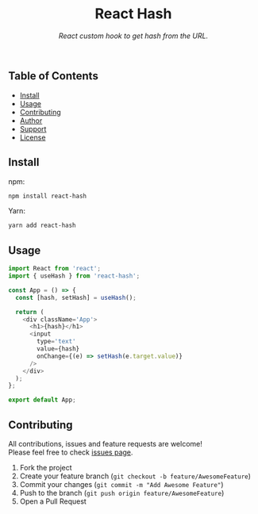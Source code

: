 <div align="center">
  <h1>React Hash</h1>
  <p><i>React custom hook to get hash from the URL.</i></p>
</div><br>

## Table of Contents

- [Install](#install)
- [Usage](#usage)
- [Contributing](#contributing)
- [Author](#author)
- [Support](#show-your-support)
- [License](#license)

## Install

npm:

```bash
npm install react-hash
```

Yarn:

```bash
yarn add react-hash
```

## Usage

```javascript
import React from 'react';
import { useHash } from 'react-hash';

const App = () => {
  const [hash, setHash] = useHash();

  return (
    <div className='App'>
      <h1>{hash}</h1>
      <input
        type='text'
        value={hash}
        onChange={(e) => setHash(e.target.value)}
      />
    </div>
  );
};

export default App;
```

## Contributing

All contributions, issues and feature requests are welcome!<br>
Please feel free to check [issues page](https://github.com/mazecodes/react-hash/issues).

1. Fork the project
1. Create your feature branch (`git checkout -b feature/AwesomeFeature`)
1. Commit your changes (`git commit -m "Add Awesome Feature"`)
1. Push to the branch (`git push origin feature/AwesomeFeature`)
1. Open a Pull Request
